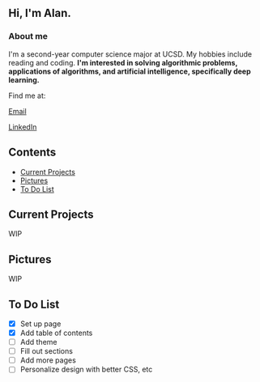 ## Hi, I'm Alan.
### About me
I'm a second-year computer science major at UCSD. My hobbies include reading and coding. **I'm interested in solving algorithmic problems, applications of algorithms, and artificial intelligence, specifically deep learning.**

Find me at:

[Email](li.alan180@gmail.com)

[LinkedIn](https://www.linkedin.com/in/alan-li-2001/)

## Contents

- [Current Projects](https://yuyeon.github.io/#current-projects)
- [Pictures](https://yuyeon.github.io/#pictures)
- [To Do List](https://yuyeon.github.io/#to-do-list)

## Current Projects

WIP

## Pictures

WIP

## To Do List

- [x] Set up page
- [x] Add table of contents
- [ ] Add theme
- [ ] Fill out sections
- [ ] Add more pages
- [ ] Personalize design with better CSS, etc